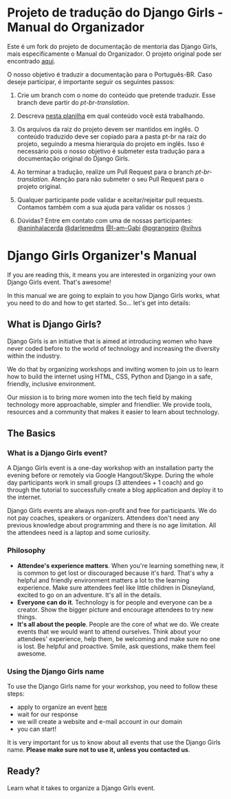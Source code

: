 # Projeto de tradução do Django Girls - Manual do Organizador

Este é um fork do projeto de documentação de mentoria das Django Girls, mais especificamente o Manual do Organizador.
O projeto original pode ser encontrado [aqui](https://github.com/DjangoGirls/organizer-manual).

O nosso objetivo é traduzir a documentação para o Português-BR. Caso deseje participar, é importante seguir os seguintes passos:

1. Crie um branch com o nome do conteúdo que pretende traduzir. Esse branch deve partir do _pt-br-translation_.

2. Descreva [nesta planilha](https://docs.google.com/spreadsheets/d/1oCe_Rgaxr-kSq5tfjY1BlZ52XR1jM5opfteyFSE8pbk/edit#gid=0) em qual conteúdo você está trabalhando.

3. Os arquivos da raiz do projeto devem ser mantidos em inglês. O conteúdo traduzido deve ser copiado para a pasta pt-br na raiz do projeto, seguindo a mesma hierarquia do projeto em inglês. Isso é necessário pois o nosso objetivo é submeter esta tradução para a documentação original do Django Girls.

4. Ao terminar a tradução, realize um Pull Request para o branch _pt-br-translation_. Atenção para não submeter o seu Pull Request para o projeto original. 

5. Qualquer participante pode validar e aceitar/rejeitar pull requests. Contamos também com a sua ajuda para validar os nossos :)

6. Dúvidas? Entre em contato com uma de nossas participantes:
	[@aninhalacerda](https://github.com/aninhalacerda)
	[@darlenedms](https://github.com/darlenedms)
	[@I-am-Gabi](https://github.com/I-am-Gabi)
	[@pgrangeiro](https://github.com/pgrangeiro)
	[@vihvs](https://github.com/vihvs)


# Django Girls Organizer's Manual

If you are reading this, it means you are interested in organizing your own Django Girls event. That's awesome!

In this manual we are going to explain to you how Django Girls works, what you need to do and how to get started. So... let's get into details:

## What is Django Girls?

Django Girls is an initiative that is aimed at introducing women who have never coded before to the world of technology and increasing the diversity within the industry.

We do that by organizing workshops and inviting women to join us to learn how to build the internet using HTML, CSS, Python and Django in a safe, friendly, inclusive environment.

Our mission is to bring more women into the tech field by making technology more approachable, simpler and friendlier. We provide tools, resources and a community that makes it easier to learn about technology.

## The Basics

### What is a Django Girls event?

A Django Girls event is a one-day workshop with an installation party the evening before or remotely via Google Hangout/Skype. During the whole day participants work in small groups (3 attendees + 1 coach) and go through the tutorial to successfully create a blog application and deploy it to the internet.

Django Girls events are always non-profit and free for participants. We do not pay coaches, speakers or organizers. Attendees don't need any previous knowledge about programming and there is no age limitation. All the attendees need is a laptop and some curiosity.

### Philosophy

- __Attendee's experience matters__. When you're learning something new, it is common to get lost or discouraged because it's hard. That's why a helpful and friendly environment matters a lot to the learning experience. Make sure attendees feel like little children in Disneyland, excited to go on an adventure. It's all in the details.
- __Everyone can do it__. Technology is for people and everyone can be a creator. Show the bigger picture and encourage attendees to try new things.
- __It's all about the people__. People are the core of what we do. We create events that we would want to attend ourselves. Think about your attendees' experience, help them, be welcoming and make sure no one is lost. Be helpful and proactive. Smile, ask questions, make them feel awesome.

### Using the Django Girls name

To use the Django Girls name for your workshop, you need to follow these steps:
* apply to organize an event [here](http://djangogirls.org/organize/)
* wait for our response
* we will create a website and e-mail account in our domain
* you can start!

It is very important for us to know about all events that use the Django Girls name. __Please make sure not to use it, unless you contacted us__. 

## Ready?

Learn what it takes to organize a Django Girls event.

